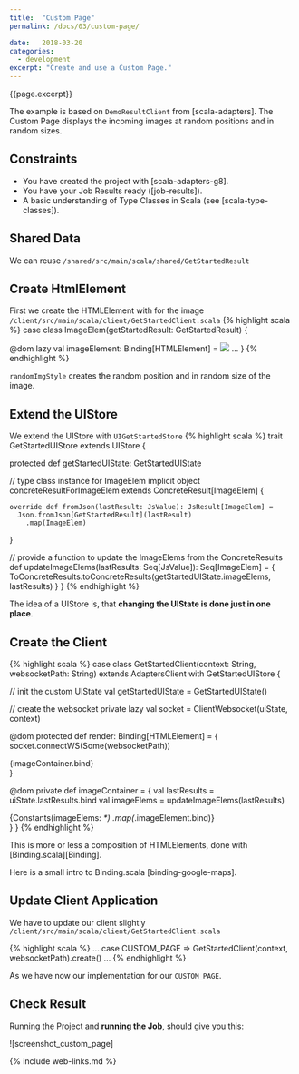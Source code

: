 ```yaml
---
title:  "Custom Page"
permalink: /docs/03/custom-page/

date:   2018-03-20
categories:
  - development
excerpt: "Create and use a Custom Page."
---
```

{{page.excerpt}}

The example is based on `DemoResultClient` from [scala-adapters]. 
The Custom Page displays the incoming images at random positions and in random sizes.

## Constraints
* You have created the project with [scala-adapters-g8].
* You have your Job Results ready ([job-results]).
* A basic understanding of Type Classes in Scala (see [scala-type-classes]). 

## Shared Data
We can reuse `/shared/src/main/scala/shared/GetStartedResult`

## Create HtmlElement
First we create the HTMLElement with for the image `/client/src/main/scala/client/GetStartedClient.scala`
{% highlight scala %}
case class ImageElem(getStartedResult: GetStartedResult) {

  @dom
  lazy val imageElement: Binding[HTMLElement] =
      <img style={randomImgStyle} src={getStartedResult.imgUrl}/>
  ...
}
{% endhighlight %}

`randomImgStyle` creates the random position and in random size of the image.

## Extend the UIStore
We extend the UIStore with `UIGetStartedStore`
{% highlight scala %}
trait GetStartedUIStore
  extends UIStore {

  protected def getStartedUIState: GetStartedUIState

  // type class instance for ImageElem
  implicit object concreteResultForImageElem extends ConcreteResult[ImageElem] {

    override def fromJson(lastResult: JsValue): JsResult[ImageElem] =
      Json.fromJson[GetStartedResult](lastResult)
        .map(ImageElem)
  }

  // provide a function to update the ImageElems from the ConcreteResults
  def updateImageElems(lastResults: Seq[JsValue]): Seq[ImageElem] = {
    ToConcreteResults.toConcreteResults(getStartedUIState.imageElems, lastResults)
  }
}
{% endhighlight %}

The idea of a UIStore is, that **changing the UIState is done just in one place**.

## Create the Client

{% highlight scala %}
case class GetStartedClient(context: String, websocketPath: String)
  extends AdaptersClient
    with GetStartedUIStore {

  // init the custom UIState
  val getStartedUIState = GetStartedUIState()

  // create the websocket
  private lazy val socket = ClientWebsocket(uiState, context)

  @dom
  protected def render: Binding[HTMLElement] = {
    socket.connectWS(Some(websocketPath))
    <div>
      {imageContainer.bind}
    </div>
  }

  @dom
  private def imageContainer = {
    val lastResults = uiState.lastResults.bind
    val imageElems = updateImageElems(lastResults)
    <div>
      {Constants(imageElems: _*)
      .map(_.imageElement.bind)}
    </div>
  }
}
{% endhighlight %}

This is more or less a composition of HTMLElements, done with [Binding.scala][Binding].

Here is a small intro to Binding.scala [binding-google-maps].

## Update Client Application
We have to update our client slightly `/client/src/main/scala/client/GetStartedClient.scala`

{% highlight scala %}
      ...
      case CUSTOM_PAGE =>
        GetStartedClient(context, websocketPath).create()
      ...
{% endhighlight %}

As we have now our implementation for our `CUSTOM_PAGE`.

## Check Result
Running the Project and **running the Job**, should give you this:

![screenshot_custom_page]


{% include web-links.md %}

